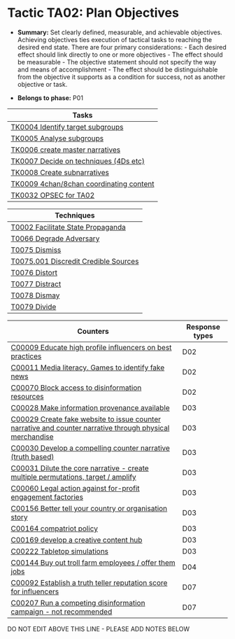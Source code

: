 # Tactic TA02: Plan Objectives

* **Summary:** Set clearly defined, measurable, and achievable objectives. Achieving objectives ties execution of tactical tasks to reaching the desired end state. There are four primary considerations: - Each desired effect should link directly to one or more objectives - The effect should be measurable - The objective statement should not specify the way and means of accomplishment - The effect should be distinguishable from the objective it supports as a condition for success, not as another objective or task.

* **Belongs to phase:** P01



| Tasks |
| ----- |
| [TK0004 Identify target subgroups](../../generated_pages/tasks/TK0004.md) |
| [TK0005 Analyse subgroups](../../generated_pages/tasks/TK0005.md) |
| [TK0006 create master narratives](../../generated_pages/tasks/TK0006.md) |
| [TK0007 Decide on techniques (4Ds etc)](../../generated_pages/tasks/TK0007.md) |
| [TK0008 Create subnarratives](../../generated_pages/tasks/TK0008.md) |
| [TK0009 4chan/8chan coordinating content](../../generated_pages/tasks/TK0009.md) |
| [TK0032 OPSEC for TA02](../../generated_pages/tasks/TK0032.md) |



| Techniques |
| ---------- |
| [T0002 Facilitate State Propaganda](../../generated_pages/techniques/T0002.md) |
| [T0066 Degrade Adversary](../../generated_pages/techniques/T0066.md) |
| [T0075 Dismiss](../../generated_pages/techniques/T0075.md) |
| [T0075.001 Discredit Credible Sources](../../generated_pages/techniques/T0075.001.md) |
| [T0076 Distort](../../generated_pages/techniques/T0076.md) |
| [T0077 Distract](../../generated_pages/techniques/T0077.md) |
| [T0078 Dismay](../../generated_pages/techniques/T0078.md) |
| [T0079 Divide](../../generated_pages/techniques/T0079.md) |



| Counters | Response types |
| -------- | -------------- |
| [C00009 Educate high profile influencers on best practices](../../generated_pages/counters/C00009.md) | D02 |
| [C00011 Media literacy. Games to identify fake news](../../generated_pages/counters/C00011.md) | D02 |
| [C00070 Block access to disinformation resources](../../generated_pages/counters/C00070.md) | D02 |
| [C00028 Make information provenance available](../../generated_pages/counters/C00028.md) | D03 |
| [C00029 Create fake website to issue counter narrative and counter narrative through physical merchandise](../../generated_pages/counters/C00029.md) | D03 |
| [C00030 Develop a compelling counter narrative (truth based)](../../generated_pages/counters/C00030.md) | D03 |
| [C00031 Dilute the core narrative - create multiple permutations, target / amplify](../../generated_pages/counters/C00031.md) | D03 |
| [C00060 Legal action against for-profit engagement factories](../../generated_pages/counters/C00060.md) | D03 |
| [C00156 Better tell your country or organisation story](../../generated_pages/counters/C00156.md) | D03 |
| [C00164 compatriot policy](../../generated_pages/counters/C00164.md) | D03 |
| [C00169 develop a creative content hub](../../generated_pages/counters/C00169.md) | D03 |
| [C00222 Tabletop simulations](../../generated_pages/counters/C00222.md) | D03 |
| [C00144 Buy out troll farm employees / offer them jobs](../../generated_pages/counters/C00144.md) | D04 |
| [C00092 Establish a truth teller reputation score for influencers](../../generated_pages/counters/C00092.md) | D07 |
| [C00207 Run a competing disinformation campaign - not recommended](../../generated_pages/counters/C00207.md) | D07 |


DO NOT EDIT ABOVE THIS LINE - PLEASE ADD NOTES BELOW